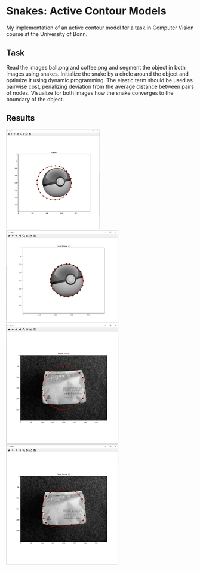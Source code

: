 # Snakes: Active Contour Models

My implementation of an active contour model for a task in Computer Vision course at the University of Bonn.

## Task
Read the images ball.png and coffee.png and segment the object in both images using snakes. Initialize the snake by a circle around the object and optimize it using dynamic programming. The elastic term should be used as pairwise cost, penalizing deviation from the average distance between pairs of nodes. Visualize for both images how the snake converges to the boundary of the object.

## Results
<div>
    <div>
        <img src="output/1_initial.png" alt="initial ball" width="250" height="auto">
        <img src="output/1_result.png" alt="initial ball" width="300" height="auto">
    </div>
    <div>
        <img src="output/2_initial.png" alt="initial ball" width="300" height="auto">
        <img src="output/2_result.png" alt="initial ball" width="300" height="auto">
    </div>
</div>
